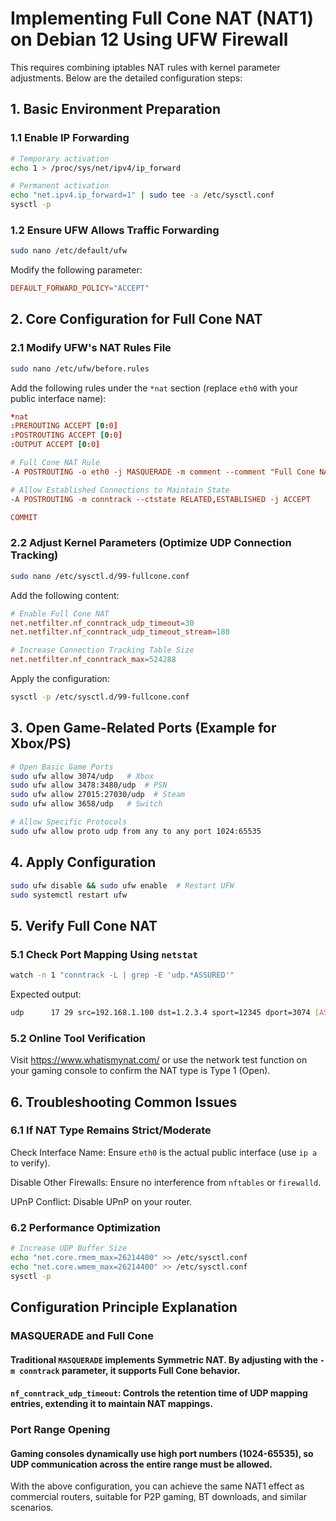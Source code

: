 # Implementing Full Cone NAT (NAT1) on Debian 12 Using UFW Firewall

This requires combining iptables NAT rules with kernel parameter adjustments. Below are the detailed configuration steps:

## 1. Basic Environment Preparation

### 1.1 Enable IP Forwarding

```bash
# Temporary activation
echo 1 > /proc/sys/net/ipv4/ip_forward

# Permanent activation
echo "net.ipv4.ip_forward=1" | sudo tee -a /etc/sysctl.conf
sysctl -p
```
### 1.2 Ensure UFW Allows Traffic Forwarding
```bash
sudo nano /etc/default/ufw
```
Modify the following parameter:
```conf
DEFAULT_FORWARD_POLICY="ACCEPT"
```
## 2. Core Configuration for Full Cone NAT
### 2.1 Modify UFW's NAT Rules File
```bash
sudo nano /etc/ufw/before.rules
```
Add the following rules under the `*nat` section (replace `eth0` with your public interface name):
```conf
*nat
:PREROUTING ACCEPT [0:0]
:POSTROUTING ACCEPT [0:0]
:OUTPUT ACCEPT [0:0]

# Full Cone NAT Rule
-A POSTROUTING -o eth0 -j MASQUERADE -m comment --comment "Full Cone NAT"

# Allow Established Connections to Maintain State
-A POSTROUTING -m conntrack --ctstate RELATED,ESTABLISHED -j ACCEPT

COMMIT
```
### 2.2 Adjust Kernel Parameters (Optimize UDP Connection Tracking)
```bash
sudo nano /etc/sysctl.d/99-fullcone.conf
```
Add the following content:
```conf
# Enable Full Cone NAT
net.netfilter.nf_conntrack_udp_timeout=30
net.netfilter.nf_conntrack_udp_timeout_stream=180

# Increase Connection Tracking Table Size
net.netfilter.nf_conntrack_max=524288
```
Apply the configuration:
```bash
sysctl -p /etc/sysctl.d/99-fullcone.conf
```
## 3. Open Game-Related Ports (Example for Xbox/PS)
```bash
# Open Basic Game Ports
sudo ufw allow 3074/udp   # Xbox
sudo ufw allow 3478:3480/udp  # PSN
sudo ufw allow 27015:27030/udp  # Steam
sudo ufw allow 3658/udp   # Switch

# Allow Specific Protocols
sudo ufw allow proto udp from any to any port 1024:65535
```
## 4. Apply Configuration
```bash
sudo ufw disable && sudo ufw enable  # Restart UFW
sudo systemctl restart ufw
```
## 5. Verify Full Cone NAT
### 5.1 Check Port Mapping Using `netstat`
```bash
watch -n 1 "conntrack -L | grep -E 'udp.*ASSURED'"
```
Expected output:
```bash
udp      17 29 src=192.168.1.100 dst=1.2.3.4 sport=12345 dport=3074 [ASSURED] ...
```
### 5.2 Online Tool Verification
Visit https://www.whatismynat.com/ or use the network test function on your gaming console to confirm the NAT type is Type 1 (Open).

## 6. Troubleshooting Common Issues
### 6.1 If NAT Type Remains Strict/Moderate
Check Interface Name: Ensure `eth0` is the actual public interface (use `ip a` to verify).

Disable Other Firewalls: Ensure no interference from `nftables` or `firewalld`.

UPnP Conflict: Disable UPnP on your router.

### 6.2 Performance Optimization
```bash
# Increase UDP Buffer Size
echo "net.core.rmem_max=26214400" >> /etc/sysctl.conf
echo "net.core.wmem_max=26214400" >> /etc/sysctl.conf
sysctl -p
```
## Configuration Principle Explanation
### MASQUERADE and Full Cone
#### Traditional `MASQUERADE` implements Symmetric NAT. By adjusting with the `-m conntrack` parameter, it supports Full Cone behavior.

#### `nf_conntrack_udp_timeout`: Controls the retention time of UDP mapping entries, extending it to maintain NAT mappings.

### Port Range Opening
#### Gaming consoles dynamically use high port numbers (1024-65535), so UDP communication across the entire range must be allowed.

With the above configuration, you can achieve the same NAT1 effect as commercial routers, suitable for P2P gaming, BT downloads, and similar scenarios.
